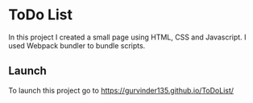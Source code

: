
# ToDo List

In this project I created a small page using HTML, CSS and Javascript. I used Webpack bundler to bundle scripts.


## Launch

To launch this project go to
https://gurvinder135.github.io/ToDoList/
```

  